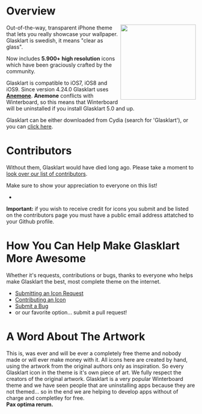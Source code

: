Overview
=====================================================================

<img src="https://secure.gravatar.com/avatar/55f5957eaa80d310208770c0547f680b?s=420&d=https://a248.e.akamai.net/assets.github.com%2Fimages%2Fgravatars%2Fgravatar-org-420.png" width="200" height="200" align="right" />

Out-of-the-way, transparent iPhone theme that lets you really
showcase your wallpaper. Glasklart is swedish, it means "clear
as glass".

Now includes **5.900+ high resolution** icons which have been graciously crafted by the community.

Glasklart is compatible to iOS7, iOS8 and iOS9. Since version 4.24.0 Glasklart uses **[Anemone](https://twitter.com/anemone_ios)**. **Anemone** conflicts with Winterboard, so this means that Winterboard will be uninstalled if you install Glasklart 5.0 and up.

Glasklart can be either downloaded from Cydia (search for 'Glasklart'), or you can [click
here](https://github.com/glasklart/hd/tarball/master).

Contributors
=====================================================================
Without them, Glasklart would have died long ago. Please take a moment
to [look over our list of contributors](https://github.com/glasklart/hd/graphs/contributors).

Make sure to show your appreciation to everyone on this list!

-
**Important:** if you wish to receive credit for icons you submit and
be listed on the contributors page you must have a public email address
attatched to your Github profile.

How You Can Help Make Glasklart More Awesome
=====================================================================
Whether it's requests, contributions or bugs, thanks to everyone who
helps make Glasklart the best, most complete theme on the internet.

  * [Submitting an Icon Request](https://github.com/glasklart/hd/wiki/How-to-Submit-an-Icon-Request)
  * [Contributing an Icon](https://github.com/glasklart/hd/wiki/How-to-Contribute-an-Icon)
  * [Submit a Bug](https://github.com/glasklart/hd/wiki/How-to-Submit-a-Bug)
  * or our favorite option... submit a pull request!
  
A Word About The Artwork
=====================================================================
This is, was ever and will be ever a completely free theme and nobody made or will ever make money with it. All icons here are created by hand, using the artwork from the original authors only as inspiration. So every Glasklart icon in the theme is it's own piece of art. We fully respect the creators of the original artwork. Glasklart is a very popular Winterboard theme and we have seen people that are uninstalling apps because they are not themed... so in the end we are helping to develop apps without of charge and completley for free.  
**Pax optima rerum.**
